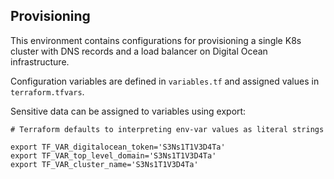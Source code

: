 Provisioning
---

This environment contains configurations for provisioning a single K8s cluster with DNS records and a load balancer on Digital Ocean infrastructure.

Configuration variables are defined in `variables.tf` and assigned values in `terraform.tfvars`.

Sensitive data can be assigned to variables using export:

```
# Terraform defaults to interpreting env-var values as literal strings

export TF_VAR_digitalocean_token='S3Ns1T1V3D4Ta'
export TF_VAR_top_level_domain='S3Ns1T1V3D4Ta'
export TF_VAR_cluster_name='S3Ns1T1V3D4Ta'
```

